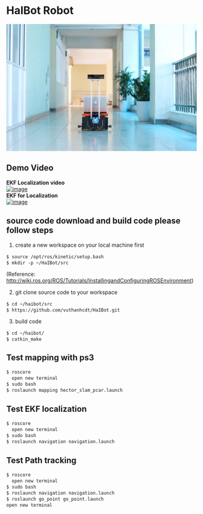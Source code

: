# HaIBot Robot

![image](https://github.com/vuthanhcdt/HaIBot/blob/main/Image/IMG_7643.JPG)


## Demo Video ##
**EKF Localization video**<br/> 
[![image](http://img.youtube.com/vi/W5xouNktPd0/0.jpg)](https://youtu.be/W5xouNktPd0)<br/>
**EKF for Localization**<br/> 
[![image](http://img.youtube.com/vi/5wkIK1AP9bE/0.jpg)](https://youtu.be/5wkIK1AP9bE)


## source code download and build code please follow steps ##
1. create a new workspace on your local machine first<br/>
```
$ source /opt/ros/kinetic/setup.bash
$ mkdir -p ~/HaIBot/src
```
(Reference: http://wiki.ros.org/ROS/Tutorials/InstallingandConfiguringROSEnvironment)

2. git clone source code to your workspace<br/>
```
$ cd ~/haibot/src
$ https://github.com/vuthanhcdt/HaIBot.git
```
3. build code<br/>
```
$ cd ~/haibot/
$ catkin_make
```
## Test mapping with ps3 ##

```
$ roscore
  open new terminal
$ sudo bash
$ roslaunch mapping hector_slam_pcar.launch
```

## Test EKF localization ##
```
$ roscore
  open new terminal
$ sudo bash
$ roslaunch navigation navigation.launch
```

## Test Path tracking ##
```
$ roscore
  open new terminal
$ sudo bash
$ roslaunch navigation navigation.launch
$ roslaunch go_point go_point.launch
open new terminal
```
